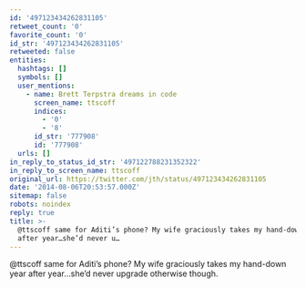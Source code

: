 ```yaml
---
id: '497123434262831105'
retweet_count: '0'
favorite_count: '0'
id_str: '497123434262831105'
retweeted: false
entities:
  hashtags: []
  symbols: []
  user_mentions:
    - name: Brett Terpstra dreams in code
      screen_name: ttscoff
      indices:
        - '0'
        - '8'
      id_str: '777908'
      id: '777908'
  urls: []
in_reply_to_status_id_str: '497122788231352322'
in_reply_to_screen_name: ttscoff
original_url: https://twitter.com/jth/status/497123434262831105
date: '2014-08-06T20:53:57.000Z'
sitemap: false
robots: noindex
reply: true
title: >-
  @ttscoff same for Aditi’s phone? My wife graciously takes my hand-down year
  after year…she’d never u…
---
```


@ttscoff same for Aditi’s phone? My wife graciously takes my hand-down year after year…she’d never upgrade otherwise though.